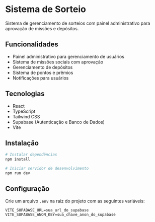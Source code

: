 # Sistema de Sorteio

Sistema de gerenciamento de sorteios com painel administrativo para aprovação de missões e depósitos.

## Funcionalidades

- Painel administrativo para gerenciamento de usuários
- Sistema de missões sociais com aprovação
- Gerenciamento de depósitos
- Sistema de pontos e prêmios
- Notificações para usuários

## Tecnologias

- React
- TypeScript
- Tailwind CSS
- Supabase (Autenticação e Banco de Dados)
- Vite

## Instalação

```bash
# Instalar dependências
npm install

# Iniciar servidor de desenvolvimento
npm run dev
```

## Configuração

Crie um arquivo `.env` na raiz do projeto com as seguintes variáveis:

```
VITE_SUPABASE_URL=sua_url_do_supabase
VITE_SUPABASE_ANON_KEY=sua_chave_anon_do_supabase
```
